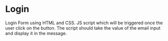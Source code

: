 # Login
Login Form using HTML and CSS. JS script which will be triggered once the user click on the button. The script should take the value of the email input and display it in the message.
